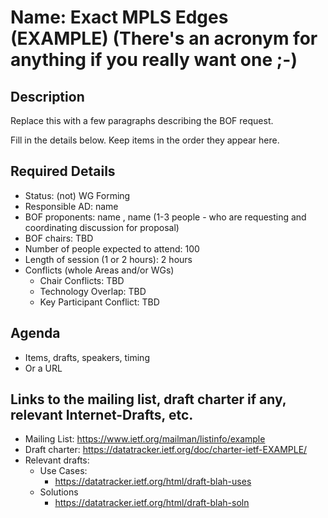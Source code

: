 # Name: Exact MPLS Edges (EXAMPLE) (There's an acronym for anything if you really want one ;-)
## Description 
Replace this with a few paragraphs describing the BOF request.

Fill in the details below. Keep items in the order they appear here.

## Required Details
- Status: (not) WG Forming
- Responsible AD: name
- BOF proponents: name <email>, name <email> (1-3 people - who are requesting and coordinating discussion for proposal) 
- BOF chairs: TBD
- Number of people expected to attend: 100
- Length of session (1 or 2 hours): 2 hours
- Conflicts (whole Areas and/or WGs)
   - Chair Conflicts: TBD
   - Technology Overlap: TBD
   - Key Participant Conflict: TBD
## Agenda
   - Items, drafts, speakers, timing
   - Or a URL
## Links to the mailing list, draft charter if any, relevant Internet-Drafts, etc.
   - Mailing List: https://www.ietf.org/mailman/listinfo/example
   - Draft charter: https://datatracker.ietf.org/doc/charter-ietf-EXAMPLE/
   - Relevant drafts:
      - Use Cases:
         - https://datatracker.ietf.org/html/draft-blah-uses
      - Solutions
         - https://datatracker.ietf.org/html/draft-blah-soln